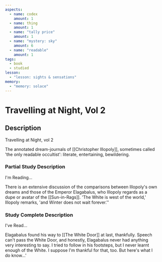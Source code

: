```yaml
---
aspects:
  - name: codex
    amount: 1
  - name: thing
    amount: 1
  - name: "tally price"
    amount: 1
  - name: "mystery: sky"
    amount: 6
  - name: "readable"
    amount: 1
tags:
  - book
  - studied
lesson:
  - "lesson: sights & sensations"
memory:
  - "memory: solace"
---
```


# Travelling at Night, Vol 2

## Description
Travelling at Night, vol 2

The annotated dream-journals of [[Christopher Illopoly]], sometimes called 'the only readable occultist': literate, entertaining, bewildering.
### Partial Study Description
I'm Reading...

There is an extensive discussion of the comparisons between Illopoly's own dreams and those of the Emperor Elagabalus, who Illopoly regards as a dupe or avatar of the [[Sun-in-Rags]]. 'The White is west of the world,' Illopoly remarks, 'and Winter does not wait forever.''
### Study Complete Description
I've Read...

Elagabalus found his way to [[The White Door]] at last, thankfully. Speech can't pass the White Door, and honestly, Elagabalus never had anything very interesting to say. I tried to follow in his footsteps, but I never learnt enough of the White. I suppose I'm thankful for that, too. But here's what I do know...'